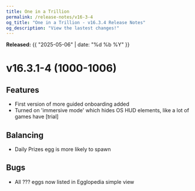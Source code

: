 ```yaml
---
title: One in a Trillion
permalink: /release-notes/v16-3-4
og_title: "One in a Trillion - v16.3.4 Release Notes"
og_description: "View the lastest changes!"
---
```

**Released:** {{ "2025-05-06" | date: "%d %b %Y" }}

# v16.3.1-4 (1000-1006)
## Features
- First version of more guided onboarding added
- Turned on 'immersive mode' which hides OS HUD elements, like a lot of games have [trial]

## Balancing
- Daily Prizes egg is more likely to spawn

## Bugs
- All ??? eggs now listed in Egglopedia simple view
